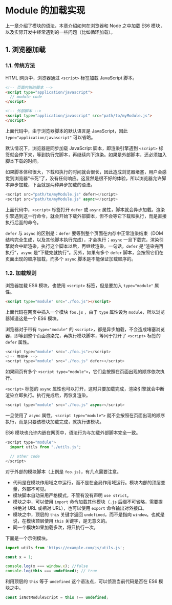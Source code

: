 # Module 的加载实现

上一章介绍了模块的语法，本章介绍如何在浏览器和 Node 之中加载 ES6 模块，以及实际开发中经常遇到的一些问题（比如循环加载）。

## 1. 浏览器加载

### 1.1. 传统方法

HTML 网页中，浏览器通过 `<script>` 标签加载 JavaScript 脚本。

```html
<!-- 页面内嵌的脚本 -->
<script type="application/javascript">
  // module code
</script>

<!-- 外部脚本 -->
<script type="application/javascript" src="path/to/myModule.js">
</script>
```

上面代码中，由于浏览器脚本的默认语言是 JavaScript，因此 `type="application/javascript"` 可以省略。

默认情况下，浏览器是同步加载 JavaScript 脚本，即渲染引擎遇到 `<script>` 标签就会停下来，等到执行完脚本，再继续向下渲染。如果是外部脚本，还必须加入脚本下载的时间。

如果脚本体积很大，下载和执行的时间就会很长，因此造成浏览器堵塞，用户会感觉到浏览器“卡死”了，没有任何响应。这显然是很不好的体验，所以浏览器允许脚本异步加载，下面就是两种异步加载的语法。

```javascript
<script src="path/to/myModule.js" defer></script>
<script src="path/to/myModule.js" async></script>
```

上面代码中，`<script>` 标签打开 `defer` 或 `async` 属性，脚本就会异步加载。渲染引擎遇到这一行命令，就会开始下载外部脚本，但不会等它下载和执行，而是直接执行后面的命令。

`defer` 与 `async` 的区别是：`defer` 要等到整个页面在内存中正常渲染结束（DOM 结构完全生成，以及其他脚本执行完成），才会执行；`async` 一旦下载完，渲染引擎就会中断渲染，执行这个脚本以后，再继续渲染。一句话，`defer` 是“渲染完再执行”，`async` 是“下载完就执行”。另外，如果有多个 `defer` 脚本，会按照它们在页面出现的顺序加载，而多个 `async` 脚本是不能保证加载顺序的。

### 1.2. 加载规则

浏览器加载 ES6 模块，也使用 `<script>` 标签，但是要加入 `type="module"` 属性。

```html
<script type="module" src="./foo.js"></script>
```

上面代码在网页中插入一个模块 `foo.js` ，由于 `type` 属性设为 `module`，所以浏览器知道这是一个 ES6 模块。

浏览器对于带有 `type="module"` 的 `<script>`，都是异步加载，不会造成堵塞浏览器，即等到整个页面渲染完，再执行模块脚本，等同于打开了 `<script>` 标签的 `defer` 属性。

```javascript
<script type="module" src="./foo.js"></script>
<!-- 等同于 -->
<script type="module" src="./foo.js" defer></script>
```

如果网页有多个 `<script type="module">`，它们会按照在页面出现的顺序依次执行。

`<script>` 标签的 `async` 属性也可以打开，这时只要加载完成，渲染引擎就会中断渲染立即执行。执行完成后，再恢复渲染。

```javascript
<script type="module" src="./foo.js" async></script>
```

一旦使用了 `async` 属性，`<script type="module">` 就不会按照在页面出现的顺序执行，而是只要该模块加载完成，就执行该模块。

ES6 模块也允许内嵌在网页中，语法行为与加载外部脚本完全一致。

```javascript
<script type="module">
  import utils from "./utils.js";

  // other code
</script>
```

对于外部的模块脚本（上例是 `foo.js`），有几点需要注意。

* 代码是在模块作用域之中运行，而不是在全局作用域运行。模块内部的顶层变量，外部不可见。
* 模块脚本自动采用严格模式，不管有没有声明 `use strict`。
* 模块之中，可以使用 `import` 命令加载其他模块（`.js` 后缀不可省略，需要提供绝对 URL 或相对 URL），也可以使用 `export` 命令输出对外接口。
* 模块之中，顶层的 `this` 关键字返回 `undefined`，而不是指向 `window`。也就是说，在模块顶层使用 `this` 关键字，是无意义的。
* 同一个模块如果加载多次，将只执行一次。

下面是一个示例模块。

```javascript
import utils from 'https://example.com/js/utils.js';

const x = 1;

console.log(x === window.x); //false
console.log(this === undefined); // true
```

利用顶层的 `this` 等于 `undefined` 这个语法点，可以侦测当前代码是否在 ES6 模块之中。

```javascript
const isNotModuleScript = this !== undefined;
```
